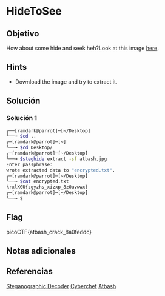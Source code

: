 # HideToSee

## Objetivo

How about some hide and seek heh?Look at this image [here](https://artifacts.picoctf.net/c/438/atbash.jpg).

## Hints

*  Download the image and try to extract it.

## Solución

### Solución 1
``` bash
┌──[ramdark@parrot]─[~/Desktop]
└──╼ $cd ..
┌─[ramdark@parrot]─[~]
└──╼ $cd Desktop/
┌─[ramdark@parrot]─[~/Desktop]
└──╼ $steghide extract -sf atbash.jpg 
Enter passphrase: 
wrote extracted data to "encrypted.txt".
┌─[ramdark@parrot]─[~/Desktop]
└──╼ $cat encrypted.txt 
krxlXGU{zgyzhs_xizxp_8z0uvwwx}
┌─[ramdark@parrot]─[~/Desktop]
└──╼ $

```

## Flag

picoCTF{atbash_crack_8a0feddc}

## Notas adicionales


## Referencias

[Steganographic Decoder](https://futureboy.us/stegano/decinput.html)
[Cyberchef](https://gchq.github.io/CyberChef/#recipe=Atbash_Cipher()&input=a3J4bFhHVXt6Z3l6aHNfeGl6eHBfMDF2eTIzd3V9)
[Atbash](https://es.wikipedia.org/wiki/Atbash)
